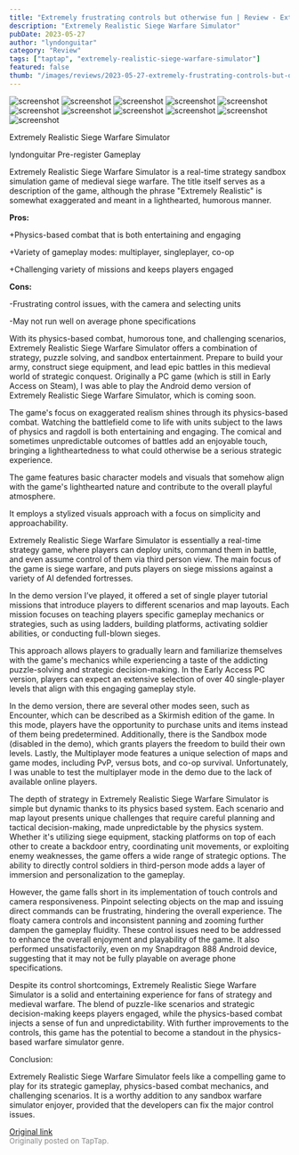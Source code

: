 ```yaml
---
title: "Extremely frustrating controls but otherwise fun | Review - Extremely Realistic Siege Warfare Sim"
description: "Extremely Realistic Siege Warfare Simulator"
pubDate: 2023-05-27
author: "lyndonguitar"
category: "Review"
tags: ["taptap", "extremely-realistic-siege-warfare-simulator"]
featured: false
thumb: "/images/reviews/2023-05-27-extremely-frustrating-controls-but-otherwise-fun--review---extremely-realistic-siege-warf-0.avif"
---
```


<div class="gallery">
  <img src="/images/reviews/2023-05-27-extremely-frustrating-controls-but-otherwise-fun--review---extremely-realistic-siege-warf-0.avif" alt="screenshot" />
  <img src="/images/reviews/2023-05-27-extremely-frustrating-controls-but-otherwise-fun--review---extremely-realistic-siege-warf-1.avif" alt="screenshot" />
  <img src="/images/reviews/2023-05-27-extremely-frustrating-controls-but-otherwise-fun--review---extremely-realistic-siege-warf-2.avif" alt="screenshot" />
  <img src="/images/reviews/2023-05-27-extremely-frustrating-controls-but-otherwise-fun--review---extremely-realistic-siege-warf-3.avif" alt="screenshot" />
  <img src="/images/reviews/2023-05-27-extremely-frustrating-controls-but-otherwise-fun--review---extremely-realistic-siege-warf-4.avif" alt="screenshot" />
  <img src="/images/reviews/2023-05-27-extremely-frustrating-controls-but-otherwise-fun--review---extremely-realistic-siege-warf-5.avif" alt="screenshot" />
  <img src="/images/reviews/2023-05-27-extremely-frustrating-controls-but-otherwise-fun--review---extremely-realistic-siege-warf-6.avif" alt="screenshot" />
  <img src="/images/reviews/2023-05-27-extremely-frustrating-controls-but-otherwise-fun--review---extremely-realistic-siege-warf-7.avif" alt="screenshot" />
  <img src="/images/reviews/2023-05-27-extremely-frustrating-controls-but-otherwise-fun--review---extremely-realistic-siege-warf-8.avif" alt="screenshot" />
  <img src="/images/reviews/2023-05-27-extremely-frustrating-controls-but-otherwise-fun--review---extremely-realistic-siege-warf-9.avif" alt="screenshot" />
  <img src="/images/reviews/2023-05-27-extremely-frustrating-controls-but-otherwise-fun--review---extremely-realistic-siege-warf-10.avif" alt="screenshot" />
</div>

Extremely Realistic Siege Warfare Simulator

lyndonguitar
Pre-register
Gameplay

Extremely Realistic Siege Warfare Simulator is a real-time strategy sandbox simulation game of medieval siege warfare. The title itself serves as a description of the game, although the phrase "Extremely Realistic" is somewhat exaggerated and meant in a lighthearted, humorous manner.


**Pros:**


+Physics-based combat that is both entertaining and engaging

+Variety of gameplay modes: multiplayer, singleplayer, co-op

+Challenging variety of missions and keeps players engaged


**Cons:**


-Frustrating control issues, with the camera and selecting units

-May not run well on average phone specifications

With its physics-based combat, humorous tone, and challenging scenarios, Extremely Realistic Siege Warfare Simulator offers a combination of strategy, puzzle solving, and sandbox entertainment. Prepare to build your army, construct siege equipment, and lead epic battles in this medieval world of strategic conquest. Originally a PC game (which is still in Early Access on Steam), I was able to play the Android demo version of Extremely Realistic Siege Warfare Simulator, which is coming soon.

The game's focus on exaggerated realism shines through its physics-based combat. Watching the battlefield come to life with units subject to the laws of physics and ragdoll is both entertaining and engaging. The comical and sometimes unpredictable outcomes of battles add an enjoyable touch, bringing a lightheartedness to what could otherwise be a serious strategic experience.

The game features basic character models and visuals that somehow align with the game's lighthearted nature and contribute to the overall playful atmosphere.

It employs a stylized visuals approach with a focus on simplicity and approachability.

Extremely Realistic Siege Warfare Simulator is essentially a real-time strategy game, where players can deploy units, command them in battle, and even assume control of them via third person view. The main focus of the game is siege warfare, and puts players on siege missions against a variety of AI defended fortresses.

In the demo version I’ve played, it offered a set of single player tutorial missions that introduce players to different scenarios and map layouts. Each mission focuses on teaching players specific gameplay mechanics or strategies, such as using ladders, building platforms, activating soldier abilities, or conducting full-blown sieges.

This approach allows players to gradually learn and familiarize themselves with the game's mechanics while experiencing a taste of the addicting puzzle-solving and strategic decision-making. In the Early Access PC version, players can expect an extensive selection of over 40 single-player levels that align with this engaging gameplay style.

In the demo version, there are several other modes seen, such as Encounter, which can be described as a Skirmish edition of the game. In this mode, players have the opportunity to purchase units and items instead of them being predetermined. Additionally, there is the Sandbox mode (disabled in the demo), which grants players the freedom to build their own levels. Lastly, the Multiplayer mode features a unique selection of maps and game modes, including PvP, versus bots, and co-op survival. Unfortunately, I was unable to test the multiplayer mode in the demo due to the lack of available online players.

The depth of strategy in Extremely Realistic Siege Warfare Simulator is simple but dynamic thanks to its physics based system. Each scenario and map layout presents unique challenges that require careful planning and tactical decision-making, made unpredictable by the physics system. Whether it's utilizing siege equipment, stacking platforms on top of each other to create a backdoor entry, coordinating unit movements, or exploiting enemy weaknesses, the game offers a wide range of strategic options. The ability to directly control soldiers in third-person mode adds a layer of immersion and personalization to the gameplay.

However, the game falls short in its implementation of touch controls and camera responsiveness. Pinpoint selecting objects on the map and issuing direct commands can be frustrating, hindering the overall experience. The floaty camera controls and inconsistent panning and zooming further dampen the gameplay fluidity. These control issues need to be addressed to enhance the overall enjoyment and playability of the game. It also performed unsatisfactorily, even on my Snapdragon 888 Android device, suggesting that it may not be fully playable on average phone specifications.

Despite its control shortcomings, Extremely Realistic Siege Warfare Simulator is a solid and entertaining experience for fans of strategy and medieval warfare. The blend of puzzle-like scenarios and strategic decision-making keeps players engaged, while the physics-based combat injects a sense of fun and unpredictability. With further improvements to the controls, this game has the potential to become a standout in the physics-based warfare simulator genre.

Conclusion:

Extremely Realistic Siege Warfare Simulator feels like a compelling game to play for its strategic gameplay, physics-based combat mechanics, and challenging scenarios. It is a worthy addition to any sandbox warfare simulator enjoyer, provided that the developers can fix the major control issues.

[Original link](https://www.taptap.io/post/5671800)<br><span style="font-size: 0.95em; color: #888;">Originally posted on TapTap.</span>
